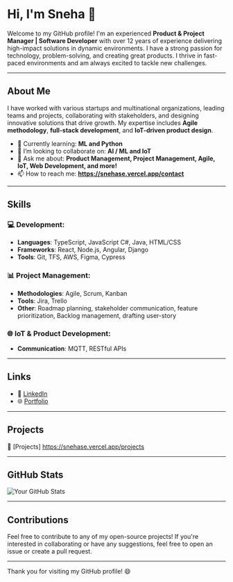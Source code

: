 # Hi, I'm Sneha 👋

Welcome to my GitHub profile! I'm an experienced **Product & Project Manager | Software Developer** with over 12 years of experience delivering high-impact solutions in dynamic environments. I have a strong passion for technology, problem-solving, and creating great products. I thrive in fast-paced environments and am always excited to tackle new challenges.

---

## About Me

I have worked with various startups and multinational organizations, leading teams and projects, collaborating with stakeholders, and designing innovative solutions that drive growth. My expertise includes **Agile methodology**, **full-stack development**, and **IoT-driven product design**.

- 🌱 Currently learning: **ML and Python**  
- 👯 I’m looking to collaborate on: **AI / ML and IoT**  
- 💬 Ask me about: **Product Management, Project Management, Agile, IoT, Web Development, and more!**  
- 📫 How to reach me: **https://snehase.vercel.app/contact**

---

## Skills

### 💻 Development:
- **Languages**: TypeScript, JavaScript C#, Java, HTML/CSS
- **Frameworks**: React, Node.js, Angular, Django
- **Tools**: Git, TFS, AWS, Figma, Cypress

### 📊 Project Management:
- **Methodologies**: Agile, Scrum, Kanban
- **Tools**: Jira, Trello
- **Other**: Roadmap planning, stakeholder communication, feature prioritization, Backlog management, drafting user-story

### 🌐 IoT & Product Development:
- **Communication**: MQTT, RESTful APIs

---

## Links

- 🔗 [LinkedIn](https://www.linkedin.com/in/snehase25)  
- 🌐 [Portfolio](https://snehase.vercel.app/)

---

## Projects
🔗 [Projects] https://snehase.vercel.app/projects

---

## GitHub Stats

![Your GitHub Stats](https://github-readme-stats.vercel.app/api?username=snehase25&show_icons=true&hide_title=true&count_private=true&hide=prs)

---

## Contributions

Feel free to contribute to any of my open-source projects! If you're interested in collaborating or have any suggestions, feel free to open an issue or create a pull request.

---

Thank you for visiting my GitHub profile! 😄

